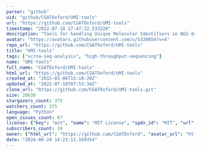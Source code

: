 ```yaml
---
parser: "github"
uid: "github/CGATOxford/UMI-tools"
url: "https://github.com/CGATOxford/UMI-tools"
timestamp: "2022-07-18 17:47:22.533226"
description: "Tools for handling Unique Molecular Identifiers in NGS data sets"
avatar: "https://avatars.githubusercontent.com/u/5339854?v=4"
repo_url: "https://github.com/CGATOxford/UMI-tools"
title: "UMI‑tools"
tags: ["scrna-seq-analysis", "high-throughput-sequencing"]
name: "UMI-tools"
full_name: "CGATOxford/UMI-tools"
html_url: "https://github.com/CGATOxford/UMI-tools"
created_at: "2015-03-06T15:10:20Z"
updated_at: "2022-07-18T07:53:34Z"
clone_url: "https://github.com/CGATOxford/UMI-tools.git"
size: 28630
stargazers_count: 375
watchers_count: 375
language: "Python"
open_issues_count: 67
license: {"key": "mit", "name": "MIT License", "spdx_id": "MIT", "url": "https://api.github.com/licenses/mit", "node_id": "MDc6TGljZW5zZTEz"}
subscribers_count: 34
owner: {"html_url": "https://github.com/CGATOxford", "avatar_url": "https://avatars.githubusercontent.com/u/5339854?v=4", "login": "CGATOxford", "type": "Organization"}
date: "2024-08-24 14:23:11.169354"
---
```

